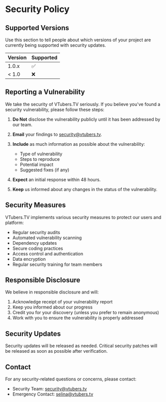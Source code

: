 # Security Policy

## Supported Versions

Use this section to tell people about which versions of your project are currently being supported with security updates.

| Version | Supported          |
| ------- | ------------------ |
| 1.0.x   | :white_check_mark: |
| < 1.0   | :x:                |

## Reporting a Vulnerability

We take the security of VTubers.TV seriously. If you believe you've found a security vulnerability, please follow these steps:

1. **Do Not** disclose the vulnerability publicly until it has been addressed by our team.

2. **Email** your findings to [security@vtubers.tv](mailto:security@vtubers.tv).

3. **Include** as much information as possible about the vulnerability:

   - Type of vulnerability
   - Steps to reproduce
   - Potential impact
   - Suggested fixes (if any)

4. **Expect** an initial response within 48 hours.

5. **Keep** us informed about any changes in the status of the vulnerability.

## Security Measures

VTubers.TV implements various security measures to protect our users and platform:

- Regular security audits
- Automated vulnerability scanning
- Dependency updates
- Secure coding practices
- Access control and authentication
- Data encryption
- Regular security training for team members

## Responsible Disclosure

We believe in responsible disclosure and will:

1. Acknowledge receipt of your vulnerability report
2. Keep you informed about our progress
3. Credit you for your discovery (unless you prefer to remain anonymous)
4. Work with you to ensure the vulnerability is properly addressed

## Security Updates

Security updates will be released as needed. Critical security patches will be released as soon as possible after verification.

## Contact

For any security-related questions or concerns, please contact:

- Security Team: [security@vtubers.tv](mailto:security@vtubers.tv)
- Emergency Contact: [selina@vtubers.tv](mailto:selina@vtubers.tv)
